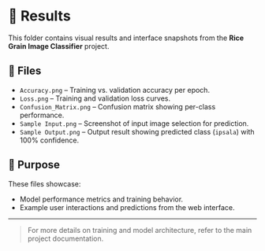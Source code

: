 # 📁 Results

This folder contains visual results and interface snapshots from the **Rice Grain Image Classifier** project.

## 📄 Files

- `Accuracy.png` – Training vs. validation accuracy per epoch.
- `Loss.png` – Training and validation loss curves.
- `Confusion_Matrix.png` – Confusion matrix showing per-class performance.
- `Sample Input.png` – Screenshot of input image selection for prediction.
- `Sample Output.png` – Output result showing predicted class (`ipsala`) with 100% confidence.

## 🎯 Purpose

These files showcase:
- Model performance metrics and training behavior.
- Example user interactions and predictions from the web interface.

---

> For more details on training and model architecture, refer to the main project documentation.
